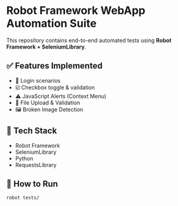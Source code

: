 # Robot Framework WebApp Automation Suite

This repository contains end-to-end automated tests using **Robot Framework + SeleniumLibrary**.

## ✅ Features Implemented

- 🔐 Login scenarios
- ☑️ Checkbox toggle & validation
- ⚠️ JavaScript Alerts (Context Menu)
- 📁 File Upload & Validation
- 🖼️ Broken Image Detection

## 🧰 Tech Stack

- Robot Framework
- SeleniumLibrary
- Python
- RequestsLibrary

## 🚀 How to Run

```bash
robot tests/
